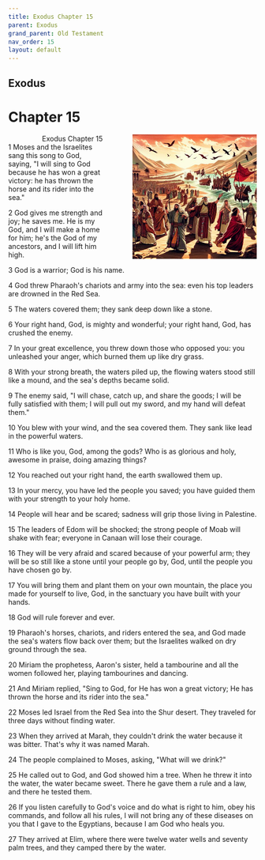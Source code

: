 ```yaml
---
title: Exodus Chapter 15
parent: Exodus
grand_parent: Old Testament
nav_order: 15
layout: default
---
```


## Exodus

# Chapter 15

<div style="clear: both; text-align: right;">
    <img src="/assets/Image/Exodus/500/15.jpg" alt="Exodus Chapter 15" class="chapter-image" style="max-width: 50%; height: auto; float: right; margin: 0 0 10px 10px; padding-left: 10%;">
    <figcaption style="font-size: 14px;">Exodus Chapter 15</figcaption>
</div>
1 Moses and the Israelites sang this song to God, saying, "I will sing to God because he has won a great victory: he has thrown the horse and its rider into the sea."

2 God gives me strength and joy; he saves me. He is my God, and I will make a home for him; he's the God of my ancestors, and I will lift him high.

3 God is a warrior; God is his name.

4 God threw Pharaoh's chariots and army into the sea: even his top leaders are drowned in the Red Sea.

5 The waters covered them; they sank deep down like a stone.

6 Your right hand, God, is mighty and wonderful; your right hand, God, has crushed the enemy.

7 In your great excellence, you threw down those who opposed you: you unleashed your anger, which burned them up like dry grass.

8 With your strong breath, the waters piled up, the flowing waters stood still like a mound, and the sea's depths became solid.

9 The enemy said, "I will chase, catch up, and share the goods; I will be fully satisfied with them; I will pull out my sword, and my hand will defeat them."

10 You blew with your wind, and the sea covered them. They sank like lead in the powerful waters.

11 Who is like you, God, among the gods? Who is as glorious and holy, awesome in praise, doing amazing things?

12 You reached out your right hand, the earth swallowed them up.

13 In your mercy, you have led the people you saved; you have guided them with your strength to your holy home.

14 People will hear and be scared; sadness will grip those living in Palestine.

15 The leaders of Edom will be shocked; the strong people of Moab will shake with fear; everyone in Canaan will lose their courage.

16 They will be very afraid and scared because of your powerful arm; they will be so still like a stone until your people go by, God, until the people you have chosen go by.

17 You will bring them and plant them on your own mountain, the place you made for yourself to live, God, in the sanctuary you have built with your hands.

18 God will rule forever and ever.

19 Pharaoh's horses, chariots, and riders entered the sea, and God made the sea's waters flow back over them; but the Israelites walked on dry ground through the sea.

20 Miriam the prophetess, Aaron's sister, held a tambourine and all the women followed her, playing tambourines and dancing.

21 And Miriam replied, "Sing to God, for He has won a great victory; He has thrown the horse and its rider into the sea."

22 Moses led Israel from the Red Sea into the Shur desert. They traveled for three days without finding water.

23 When they arrived at Marah, they couldn't drink the water because it was bitter. That's why it was named Marah.

24 The people complained to Moses, asking, "What will we drink?"

25 He called out to God, and God showed him a tree. When he threw it into the water, the water became sweet. There he gave them a rule and a law, and there he tested them.

26 If you listen carefully to God's voice and do what is right to him, obey his commands, and follow all his rules, I will not bring any of these diseases on you that I gave to the Egyptians, because I am God who heals you.

27 They arrived at Elim, where there were twelve water wells and seventy palm trees, and they camped there by the water.


